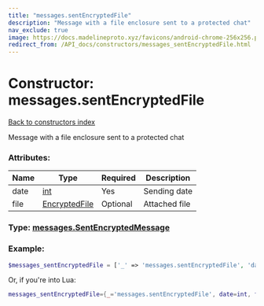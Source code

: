 ```yaml
---
title: "messages.sentEncryptedFile"
description: "Message with a file enclosure sent to a protected chat"
nav_exclude: true
image: https://docs.madelineproto.xyz/favicons/android-chrome-256x256.png
redirect_from: /API_docs/constructors/messages_sentEncryptedFile.html
---
```

# Constructor: messages.sentEncryptedFile  
[Back to constructors index](index.md)



Message with a file enclosure sent to a protected chat

### Attributes:

| Name     |    Type       | Required | Description |
|----------|---------------|----------|-------------|
|date|[int](../types/int.md) | Yes|Sending date|
|file|[EncryptedFile](../types/EncryptedFile.md) | Optional|Attached file|



### Type: [messages.SentEncryptedMessage](../types/messages.SentEncryptedMessage.md)


### Example:

```php
$messages_sentEncryptedFile = ['_' => 'messages.sentEncryptedFile', 'date' => int, 'file' => EncryptedFile];
```  


Or, if you're into Lua:

```lua
messages_sentEncryptedFile={_='messages.sentEncryptedFile', date=int, file=EncryptedFile}

```


